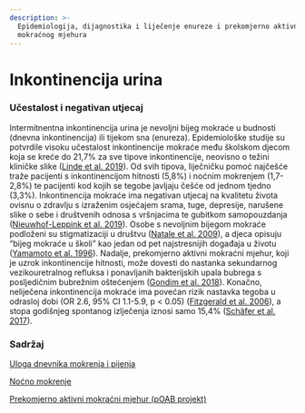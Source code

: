 ```yaml
---
description: >-
  Epidemiologija, dijagnostika i liječenje enureze i prekomjerno aktivnog
  mokraćnog mjehura
---
```


# Inkontinencija urina

### Učestalost i negativan utjecaj

Intermitnentna inkontinencija urina je nevoljni bijeg mokraće u budnosti (dnevna inkontinencija) ili tijekom sna (enureza). Epidemiološke studije su potvrdile visoku učestalost inkontinencije mokraće među školskom djecom koja se kreće do 21,7% za sve tipove inkontinencije, neovisno o težini kliničke slike ([Linde et al. 2019](http://dx.doi.org/10.1016/j.jpurol.2018.10.027)). Od svih tipova, liječničku pomoć najčešće traže pacijenti s inkontinencijom hitnosti (5,8%) i noćnim mokrenjem (1,7-2,8%) te pacijenti kod kojih se tegobe javljaju češće od jednom tjedno (3,3%). Inkontinencija mokraće ima negativan utjecaj na kvalitetu života ovisnu o zdravlju s izraženim osjećajem srama, tuge, depresije, narušene slike o sebe i društvenih odnosa s vršnjacima te gubitkom samopouzdanja ([Nieuwhof-Leppink et al. 2019](http://dx.doi.org/10.1016/j.jpurol.2018.09.003)). Osobe s nevoljnim bijegom mokraće podloženi su stigmatizaciji u društvu ([Natale et al. 2009](http://dx.doi.org/10.1016/j.juro.2009.04.033)), a djeca opisuju “bijeg mokraće u školi” kao jedan od pet najstresnijih događaja u životu ([Yamamoto et al. 1996](https://link.springer.com/article/10.1007/BF02353355)). Nadalje, prekomjerno aktivni mokraćni mjehur, koji je uzrok inkontinencije hitnosti, može dovesti do nastanka sekundarnog vezikouretralnog refluksa i ponavljanih bakterijskih upala bubrega s posljedičnim bubrežnim oštećenjem ([Gondim et al. 2018](http://dx.doi.org/10.1590/S1677-5538.IBJU.2017.0434)). Konačno, neliječena inkontinencija mokraće ima povećan rizik nastavka tegoba u odrasloj dobi (OR 2.6, 95% CI 1.1-5.9, p < 0.05) ([Fitzgerald et al. 2006](http://dx.doi.org/10.1016/S0022-5347\(05\)00416-7)), a stopa godišnjeg spontanog izlječenja iznosi samo 15,4% ([Schäfer et al. 2017](http://dx.doi.org/10.1007/s00787-017-1051-6)).

### Sadržaj

[Uloga dnevnika mokrenja i pijenja](uloga-dnevnika-mokrenja-i-pijenja.md)

[Noćno mokrenje](enureza/)

[Prekomjerno aktivni mokraćni mjehur (pOAB projekt)](oab.md)
